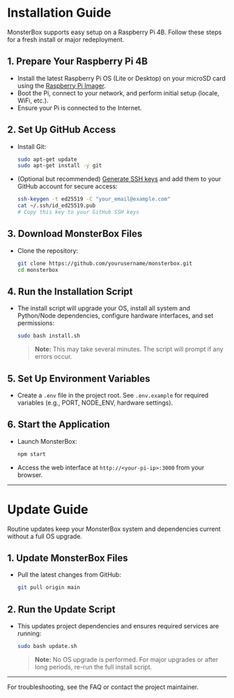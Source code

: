 # Installation Guide

MonsterBox supports easy setup on a Raspberry Pi 4B. Follow these steps for a fresh install or major redeployment.

## 1. Prepare Your Raspberry Pi 4B
- Install the latest Raspberry Pi OS (Lite or Desktop) on your microSD card using the [Raspberry Pi Imager](https://www.raspberrypi.com/software/).
- Boot the Pi, connect to your network, and perform initial setup (locale, WiFi, etc.).
- Ensure your Pi is connected to the Internet.

## 2. Set Up GitHub Access
- Install Git:
  ```bash
  sudo apt-get update
  sudo apt-get install -y git
  ```
- (Optional but recommended) [Generate SSH keys](https://docs.github.com/en/authentication/connecting-to-github-with-ssh) and add them to your GitHub account for secure access:
  ```bash
  ssh-keygen -t ed25519 -C "your_email@example.com"
  cat ~/.ssh/id_ed25519.pub
  # Copy this key to your GitHub SSH keys
  ```

## 3. Download MonsterBox Files
- Clone the repository:
  ```bash
  git clone https://github.com/yourusername/monsterbox.git
  cd monsterbox
  ```

## 4. Run the Installation Script
- The install script will upgrade your OS, install all system and Python/Node dependencies, configure hardware interfaces, and set permissions:
  ```bash
  sudo bash install.sh
  ```
  > **Note:** This may take several minutes. The script will prompt if any errors occur.

## 5. Set Up Environment Variables
- Create a `.env` file in the project root. See `.env.example` for required variables (e.g., PORT, NODE_ENV, hardware settings).

## 6. Start the Application
- Launch MonsterBox:
  ```bash
  npm start
  ```
- Access the web interface at `http://<your-pi-ip>:3000` from your browser.

---

# Update Guide

Routine updates keep your MonsterBox system and dependencies current without a full OS upgrade.

## 1. Update MonsterBox Files
- Pull the latest changes from GitHub:
  ```bash
  git pull origin main
  ```

## 2. Run the Update Script
- This updates project dependencies and ensures required services are running:
  ```bash
  sudo bash update.sh
  ```
  > **Note:** No OS upgrade is performed. For major upgrades or after long periods, re-run the full install script.

---

For troubleshooting, see the FAQ or contact the project maintainer.